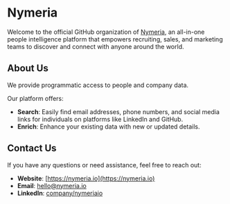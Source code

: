 # Nymeria

Welcome to the official GitHub organization of [Nymeria](https://nymeria.io), an all-in-one people intelligence platform that empowers recruiting, sales, and marketing teams to discover and connect with anyone around the world.

## About Us

We provide programmatic access to people and company data.

Our platform offers:

- **Search**: Easily find email addresses, phone numbers, and social media links for individuals on platforms like LinkedIn and GitHub.
- **Enrich**: Enhance your existing data with new or updated details.

## Contact Us

If you have any questions or need assistance, feel free to reach out:

- **Website**: [https://nymeria.io](https://nymeria.io)
- **Email**: hello@nymeria.io
- **LinkedIn**: [company/nymeriaio](https://www.linkedin.com/company/nymeriaio)
